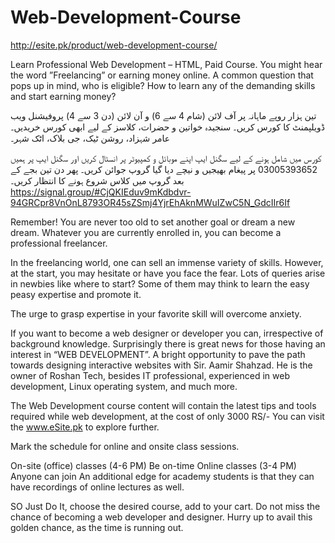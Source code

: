 # Web-Development-Course
http://esite.pk/product/web-development-course/

Learn Professional Web Development – HTML, Paid Course. You might hear the word ”Freelancing” or earning money online. A common question that pops up in mind, who is eligible? How to learn any of the demanding skills and start earning money?

تین ہزار روپے ماہانہ پر آف لائن (شام 4 سے 6) و آن لائن (دن 3 سے 4) پروفیشنل ویب ڈویلپمنٹ کا کورس کریں۔ سنجیدہ خواتین و حضرات، کلاسز کے لیے ابھی کورس خریدیں۔ عامر شہزاد، روشن ٹیک، جی بلاک، اٹک شہر۔



کورس میں شامل ہونے کے لیے سگنل ایپ اپنے موبائل و کمپیوٹر پر انسٹال کریں اور سگنل ایپ پر ہمیں 03005393652 پر پیغام بھیجیں و نیچے دیا گیا گروپ جوائن کریں۔ پھر دن تین بجے کے بعد گروپ میں کلاس شروع ہونے کا انتظار کریں۔
https://signal.group/#CjQKIEduv9mKdbdvr-94GRCpr8VnOnL8793OR45sZSmj4YjrEhAknMWuIZwC5N_GdcIIr6If

Remember! You are never too old to set another goal or dream a new dream. Whatever you are currently enrolled in, you can become a professional freelancer.


 
In the freelancing world, one can sell an immense variety of skills. However, at the start, you may hesitate or have you face the fear. Lots of queries arise in newbies like where to start? Some of them may think to learn the easy peasy expertise and promote it.

The urge to grasp expertise in your favorite skill will overcome anxiety.

If you want to become a web designer or developer you can, irrespective of background knowledge. Surprisingly there is great news for those having an interest in “WEB DEVELOPMENT”. A bright opportunity to pave the path towards designing interactive websites with Sir. Aamir Shahzad. He is the owner of Roshan Tech, besides IT professional, experienced in web development, Linux operating system, and much more.


 
The Web Development course content will contain the latest tips and tools required while web development, at the cost of only 3000 RS/- You can visit the www.eSite.pk to explore further.

Mark the schedule for online and onsite class sessions.

On-site (office) classes (4-6 PM) Be on-time
Online classes (3-4 PM) Anyone can join
An additional edge for academy students is that they can have recordings of online lectures as well.

SO Just Do It, choose the desired course, add to your cart. Do not miss the chance of becoming a web developer and designer. Hurry up to avail this golden chance, as the time is running out.
